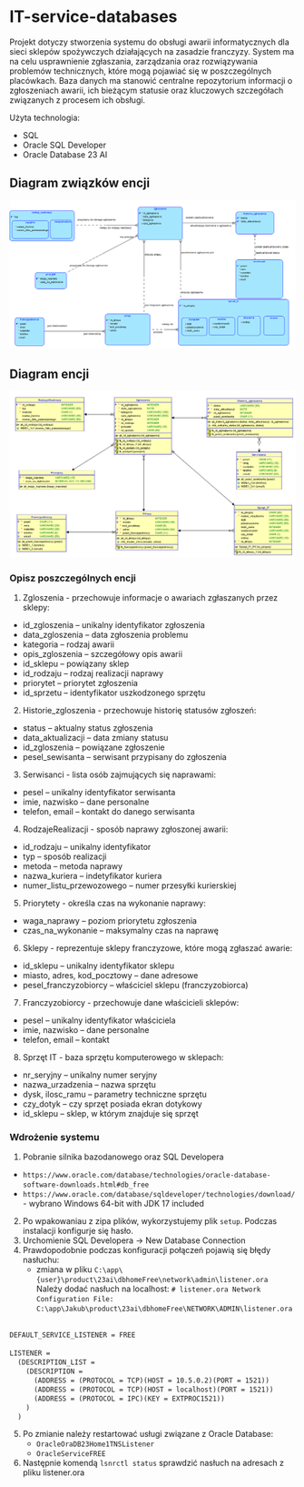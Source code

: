 # IT-service-databases

Projekt dotyczy stworzenia systemu do obsługi awarii informatycznych dla sieci sklepów spożywczych działających na zasadzie franczyzy. System ma na celu usprawnienie zgłaszania, zarządzania oraz rozwiązywania problemów technicznych, które mogą pojawiać się w poszczególnych placówkach. Baza danych ma stanowić centralne repozytorium informacji o zgłoszeniach awarii, ich bieżącym statusie oraz kluczowych szczegółach związanych z procesem ich obsługi.

Użyta technologia:
- SQL
- Oracle SQL Developer
- Oracle Database 23 AI

<h2>Diagram związków encji</h2>

![Diagram związków encji](diagram_ERD.png)

<h2>Diagram encji</h2>

![Diagram encji](diagram_encji.png)

<h3>Opisz poszczególnych encji</h3>

1. Zgloszenia - przechowuje informacje o awariach zgłaszanych przez sklepy:
- id_zgloszenia – unikalny identyfikator zgłoszenia
- data_zgloszenia – data zgłoszenia problemu
- kategoria – rodzaj awarii 
- opis_zgloszenia – szczegółowy opis awarii
- id_sklepu – powiązany sklep
- id_rodzaju – rodzaj realizacji naprawy
- priorytet – priorytet zgłoszenia
- id_sprzetu – identyfikator uszkodzonego sprzętu


2. Historie_zgloszenia - przechowuje historię statusów zgłoszeń:
- status – aktualny status zgłoszenia
- data_aktualizacji – data zmiany statusu
- id_zgloszenia – powiązane zgłoszenie
- pesel_sewisanta – serwisant przypisany do zgłoszenia

3. Serwisanci - lista osób zajmujących się naprawami:
- pesel – unikalny identyfikator serwisanta
- imie, nazwisko – dane personalne
- telefon, email – kontakt do danego serwisanta

4. RodzajeRealizacji - sposób naprawy zgłoszonej awarii:
- id_rodzaju – unikalny identyfikator
- typ – sposób realizacji 
- metoda – metoda naprawy
- nazwa_kuriera – indetyfikator kuriera
- numer_listu_przewozowego – numer przesyłki kurierskiej

5. Priorytety - określa czas na wykonanie naprawy:
- waga_naprawy – poziom priorytetu zgłoszenia
- czas_na_wykonanie – maksymalny czas na naprawę

6. Sklepy - reprezentuje sklepy franczyzowe, które mogą zgłaszać awarie:
- id_sklepu – unikalny identyfikator sklepu
- miasto, adres, kod_pocztowy – dane adresowe
- pesel_franczyzobiorcy – właściciel sklepu (franczyzobiorca)

7.  Franczyzobiorcy - przechowuje dane właścicieli sklepów:
- pesel – unikalny identyfikator właściciela
- imie, nazwisko – dane personalne
- telefon, email – kontakt

8. Sprzęt IT - baza sprzętu komputerowego w sklepach:
- nr_seryjny – unikalny numer seryjny
- nazwa_urzadzenia – nazwa sprzętu 
- dysk, ilosc_ramu – parametry techniczne sprzętu
- czy_dotyk – czy sprzęt posiada ekran dotykowy 
- id_sklepu – sklep, w którym znajduje się sprzęt

<h3>Wdrożenie systemu</h3>

1. Pobranie silnika bazodanowego oraz SQL Developera
-  ```https://www.oracle.com/database/technologies/oracle-database-software-downloads.html#db_free```
-  ```https://www.oracle.com/database/sqldeveloper/technologies/download/``` - wybrano Windows 64-bit with JDK 17 included

2. Po wpakowaniau z zipa plików, wykorzystujemy plik ```setup```. Podczas instalacji konfigurje się hasło.
3. Urchomienie SQL Developera -> New Database Connection
4. Prawdopodobnie  podczas konfiguracji połączeń pojawią się błędy nasłuchu:
   - zmiana w pliku ```C:\app\{user}\product\23ai\dbhomeFree\network\admin\listener.ora```
    Należy dodać nasłuch na localhost:
    ```# listener.ora Network Configuration File: C:\app\Jakub\product\23ai\dbhomeFree\NETWORK\ADMIN\listener.ora```

```# Generated by Oracle configuration tools.

DEFAULT_SERVICE_LISTENER = FREE

LISTENER =
  (DESCRIPTION_LIST =
    (DESCRIPTION =
      (ADDRESS = (PROTOCOL = TCP)(HOST = 10.5.0.2)(PORT = 1521))
      (ADDRESS = (PROTOCOL = TCP)(HOST = localhost)(PORT = 1521))
      (ADDRESS = (PROTOCOL = IPC)(KEY = EXTPROC1521))
    )
  )

```
5. Po zmianie należy restartować usługi związane z Oracle Database:
   - ```OracleOraDB23Home1TNSListener```
   - ```OracleServiceFREE```
6. Następnie komendą ```lsnrctl status``` sprawdzić nasłuch na adresach z pliku listener.ora
